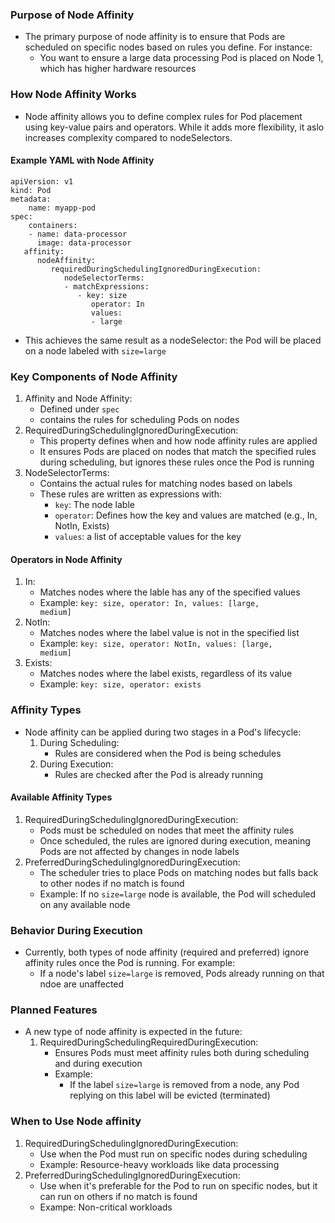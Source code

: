 ### Purpose of Node Affinity

- The primary purpose of node affinity is to ensure that Pods are scheduled on specific nodes based on rules you define. For instance:
  - You want to ensure a large data processing Pod is placed on Node 1, which has higher hardware resources

### How Node Affinity Works

- Node affinity allows you to define complex rules for Pod placement using key-value pairs and operators. While it adds more flexibility, it aslo increases complexity compared to nodeSelectors.

#### Example YAML with Node Affinity

```
apiVersion: v1
kind: Pod
metadata:
    name: myapp-pod
spec:
    containers:
    - name: data-processor
      image: data-processor
   affinity:
      nodeAffinity:
         requiredDuringSchedulingIgnoredDuringExecution:
            nodeSelectorTerms:
            - matchExpressions:
               - key: size
                  operator: In
                  values:
                  - large
```

- This achieves the same result as a nodeSelector: the Pod will be placed on a node labeled with <code>size=large</code>

### Key Components of Node Affinity

1. Affinity and Node Affinity:
   - Defined under <code>spec</code>
   - contains the rules for scheduling Pods on nodes
2. RequiredDuringSchedulingIgnoredDuringExecution:
   - This property defines when and how node affinity rules are applied
   - It ensures Pods are placed on nodes that match the specified rules during scheduling, but ignores these rules once the Pod is running
3. NodeSelectorTerms:
   - Contains the actual rules for matching nodes based on labels
   - These rules are written as expressions with:
     - <code>key</code>: The node lable
     - <code>operator</code>: Defines how the key and values are matched (e.g., In, NotIn, Exists)
     - <code>values</code>: a list of acceptable values for the key

#### Operators in Node Affinity

1. In:
   - Matches nodes where the lable has any of the specified values
   - Example: <code>key: size, operator: In, values: [large, medium]</code>
2. NotIn:
   - Matches nodes where the label value is not in the specified list
   - Example: <code>key: size, operator: NotIn, values: [large, medium]</code>
3. Exists:
   - Matches nodes where the label exists, regardless of its value
   - Example: <code>key: size, operator: exists</code>

### Affinity Types

- Node affinity can be applied during two stages in a Pod's lifecycle:
  1. During Scheduling:
     - Rules are considered when the Pod is being schedules
  2. During Execution:
     - Rules are checked after the Pod is already running

#### Available Affinity Types

1. RequiredDuringSchedulingIgnoredDuringExecution:
   - Pods must be scheduled on nodes that meet the affinity rules
   - Once scheduled, the rules are ignored during execution, meaning Pods are not affected by changes in node labels
2. PreferredDuringSchedulingIgnoredDuringExecution:
   - The scheduler tries to place Pods on matching nodes but falls back to other nodes if no match is found
   - Example: If no <code>size=large</code> node is available, the Pod will scheduled on any available node

### Behavior During Execution

- Currently, both types of node affinity (required and preferred) ignore affinity rules once the Pod is running. For example:
  - If a node's label <code>size=large</code> is removed, Pods already running on that ndoe are unaffected

### Planned Features

- A new type of node affinity is expected in the future:
  1. RequiredDuringSchedulingRequiredDuringExecution:
     - Ensures Pods must meet affinity rules both during scheduling and during execution
     - Example:
       - If the label <code>size=large</code> is removed from a node, any Pod replying on this label will be evicted (terminated)


### When to Use Node affinity
1. RequiredDuringSchedulingIgnoredDuringExecution:
    - Use when the Pod must run on specific nodes during scheduling
    - Example: Resource-heavy workloads like data processing
2. PreferredDuringSchedulingIgnoredDuringExecution:
    - Use when it's preferable for the Pod to run on specific nodes, but it can run on others if no match is found
    - Exampe: Non-critical workloads
